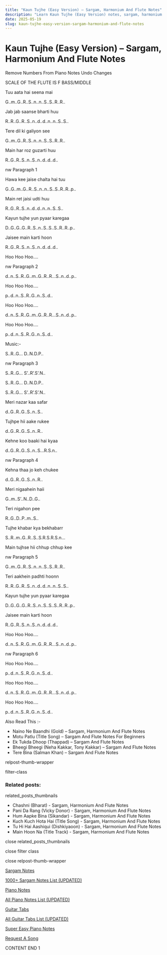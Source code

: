 ```yaml
---
title: "Kaun Tujhe (Easy Version) – Sargam, Harmonium And Flute Notes"
description: "Learn Kaun Tujhe (Easy Version) notes, sargam, harmonium notations and flute notes. Easy step-by-step tutorial for beginners."
date: 2025-05-19
slug: kaun-tujhe-easy-version-sargam-harmonium-and-flute-notes
---
```


# Kaun Tujhe (Easy Version) – Sargam, Harmonium And Flute Notes

Remove Numbers From Piano Notes
Undo Changes

SCALE OF THE FLUTE IS F BASS/MIDDLE



Tuu aata hai seena mai



G..m..G..R..S..n..n..S..S..R..R..



Jab jab saanse bharti huu



R..R..G..R..S..n..d..d..n..n..S..S..



Tere dil ki galiyon see



G..m..G..R..S..n..n..S..S..R..R..



Main har roz guzarti huu



R..G..R..S..n..S..n..d..d..d..



nw Paragraph 1

Hawa kee jaise chalta hai tuu



G..G..m..G..R..S..n..n..S..S..R..R..p..



Main ret jaisi udti huu



R..G..R..S..n..d..d..n..n..S..S..



Kayun tujhe yun pyaar karegaa



D..G..G..G..R..S..n..S..S..S..R..R..p..



Jaisee main karti hoon



R..G..R..S..n..S..n..d..d..d..



Hoo Hoo Hoo….

nw Paragraph 2



d..n..S..R..G..m..G..R..R…S..n..d..p..



Hoo Hoo Hoo….



p..d..n..S..R..G..n..S..d..



Hoo Hoo Hoo….



d..n..S..R..G..m..G..R..R…S..n..d..p..



Hoo Hoo Hoo….



p..d..n..S..R..G..n..S..d..



Music:-



S..R..G… D..N.D.P..



nw Paragraph 3

S..R..G… S’..R’.S’.N..



S..R..G… D..N.D.P..



S..R..G… S’..R’.S’.N..



Meri nazar kaa safar



d..G..R..G..S..n..S..



Tujhpe hii aake rukee



d..G..R..G..S..n..R..



Kehne koo baaki hai kyaa



d..G..R..G..S..n..S…R.S.n..

nw Paragraph 4



Kehna thaa jo keh chukee



d..G..R..G..S..n..R..



Meri nigaahein haii



G..m..S’..N..D..G..



Teri nigahon pee



R..G..D..P..m..S..



Tujhe khabar kya bekhabarr



S..R..m..G..R..S..S.R.S.R.S.n…



Main tujhse hii chhup chhup kee



nw Paragraph 5

G..m..G..R..S..n..n..S..S..R..R..



Teri aakhein padhti hoonn



R..R..G..R..S..n..d..d..n..n..S..S..



Kayun tujhe yun pyaar karegaa



D..G..G..G..R..S..n..S..S..S..R..R..p..



Jaisee main karti hoon



R..G..R..S..n..S..n..d..d..d..



Hoo Hoo Hoo….



d..n..S..R..G..m..G..R..R…S..n..d..p..

nw Paragraph 6



Hoo Hoo Hoo….



p..d..n..S..R..G..n..S..d..



Hoo Hoo Hoo….



d..n..S..R..G..m..G..R..R…S..n..d..p..



Hoo Hoo Hoo….



p..d..n..S..R..G..n..S..d..



Also Read This :-

* Naino Ne Baandhi (Gold) – Sargam, Harmonium And Flute Notes
* Motu Patlu (Title Song) – Sargam And Flute Notes For Beginners
* Ek Tukda Dhoop (Thappad) – Sargam And Flute Notes
* Bheegi Bheegi (Neha Kakkar, Tony Kakkar) – Sargam And Flute Notes
* Tere Bina (Salman Khan) – Sargam And Flute Notes

relpost-thumb-wrapper

filter-class

### Related posts:

related_posts_thumbnails

* Chashni (Bharat) - Sargam, Harmonium And Flute Notes
* Pani Da Rang (Vicky Donor) - Sargam, Harmonium And Flute Notes
* Hum Aapke Bina (Sikandar) - Sargam, Harmonium And Flute Notes
* Kuch Kuch Hota Hai (Title Song) - Sargam, Harmonium And Flute Notes
* Tu Hi Hai Aashiqui (Dishkiyaoon) - Sargam, Harmonium And Flute Notes
* Main Hoon Na (Title Track) - Sargam, Harmonium And Flute Notes

close related_posts_thumbnails

close filter class

close relpost-thumb-wrapper

[Sargam Notes](https://www.notationsworld.com/sargam-notes.html)

[1000+ Sargam Notes List (UPDATED)](https://www.notationsworld.com/all-songs-list-sargam-notes.html)

[Piano Notes](https://www.notationsworld.com/piano-notes.html)

[All Piano Notes List (UPDATED)](https://www.notationsworld.com/all-songs-list-piano-notes.html)

[Guitar Tabs](https://www.notationsworld.com/guitar-tabs.html)

[All Guitar Tabs List (UPDATED)](https://www.notationsworld.com/all-songs-list-guitar-tabs.html)

[Super Easy Piano Notes](https://studywall.in/)

[Request A Song](https://www.notationsworld.com/request-a-song.html)

CONTENT END 1

